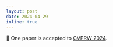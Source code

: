 ```yaml
---
layout: post
date: 2024-04-29
inline: true
---
```


📝 One paper is accepted to [CVPRW 2024](https://foundation-model.com/home).
